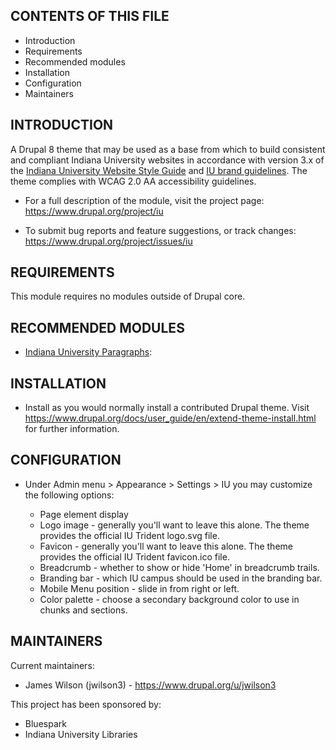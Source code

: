 CONTENTS OF THIS FILE
---------------------

 * Introduction
 * Requirements
 * Recommended modules
 * Installation
 * Configuration
 * Maintainers

INTRODUCTION
------------

A Drupal 8 theme that may be used as a base from which to build consistent
and compliant Indiana University websites in accordance with version 3.x of
the [Indiana University Website Style Guide][1] and [IU brand guidelines][2].
The theme complies with WCAG 2.0 AA accessibility guidelines.

 * For a full description of the module, visit the project page:
   https://www.drupal.org/project/iu

 * To submit bug reports and feature suggestions, or track changes:
   https://www.drupal.org/project/issues/iu

REQUIREMENTS
------------

This module requires no modules outside of Drupal core.

RECOMMENDED MODULES
-------------------

 * [Indiana University Paragraphs](https://www.drupal.org/project/iu_paragraphs):

INSTALLATION
------------

 * Install as you would normally install a contributed Drupal theme. Visit
   https://www.drupal.org/docs/user_guide/en/extend-theme-install.html
   for further information.

CONFIGURATION
-------------

 * Under Admin menu > Appearance > Settings > IU you may customize the following
   options:

    * Page element display
    * Logo image - generally you'll want to leave this alone. The theme provides
      the official IU Trident logo.svg file.
    * Favicon - generally you'll want to leave this alone. The theme provides the
      official IU Trident favicon.ico file.
    * Breadcrumb - whether to show or hide 'Home' in breadcrumb trails.
    * Branding bar - which IU campus should be used in the branding bar.
    * Mobile Menu position - slide in from right or left.
    * Color palette - choose a secondary background color to use in chunks
      and sections.


MAINTAINERS
-----------

Current maintainers:
 * James Wilson (jwilson3) - https://www.drupal.org/u/jwilson3

This project has been sponsored by:
 * Bluespark
 * Indiana University Libraries

[1]: https://styleguide.iu.edu (Indiana University Website Style Guide)
[2]: https://brand.iu.edu (Indiana University Brand Guidelines)
